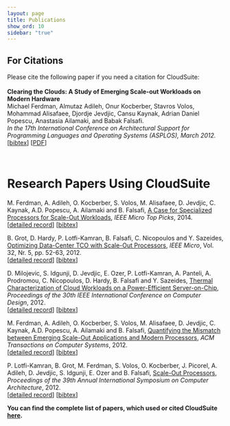 ```yaml
---
layout: page
title: Publications
show_ord: 10
sidebar: "true"
---
```



<div id="content_outline">
<div id="content-projects"> 



<h2>For Citations</h2>


<p>Please cite the following paper if you need a citation for CloudSuite: <br><br>
<b>Clearing the Clouds: A Study of Emerging Scale-out Workloads on Modern Hardware</b><br/>
Michael Ferdman, Almutaz Adileh, Onur Kocberber, Stavros Volos, Mohammad Alisafaee, Djordje Jevdjic, Cansu Kaynak, Adrian Daniel Popescu, Anastasia Ailamaki, and Babak Falsafi.<br/>
<em>In the 17th International Conference on Architectural Support for Programming Languages and Operating Systems (ASPLOS), March 2012.</em> 
<br>
[<a href="../bib/Clearing_the_Clouds.bib">bibtex</a>]
[<a href ="./clearing-clouds.pdf">PDF</a>]</p>
<br>

<h1>Research Papers Using CloudSuite</h1>

<p>M. Ferdman, A. Adileh, O. Kocberber, S. Volos, M. Alisafaee, D. Jevdjic, C. Kaynak, A.D. Popescu, A. Ailamaki and B. Falsafi, <a href="http://infoscience.epfl.ch/record/199758/files/clouds_toppicks14.pdf">A Case for Specialized Processors for Scale-Out Workloads</a>, <i>IEEE Micro Top Picks</i>, 2014.<br>[<a href="http://infoscience.epfl.ch/record/199758">detailed record</a>] [<a href="http://infoscience.epfl.ch/export.py?recid=199758&fm=bibtex">bibtex</a>]</p>
<p>B. Grot, D. Hardy, P. Lotfi-Kamran, B. Falsafi, C. Nicopoulos and Y. Sazeides, <a href="http://infoscience.epfl.ch/record/181904/files/tco_ieeemicro12.pdf">Optimizing Data-Center TCO with Scale-Out Processors</a>, <i>IEEE Micro</i>, Vol. 32, Nr. 5, pp. 52-63, 2012.<br/>[<a href="http://infoscience.epfl.ch/record/181904">detailed record</a>] [<a href="http://infoscience.epfl.ch/export.py?recid=181904&fm=bibtex">bibtex</a>]</p>
<p>D. Milojevic, S. Idgunji, D. Jevdjic, E. Ozer, P. Lotfi-Kamran, A. Panteli, A. Prodromou, C. Nicopoulos, D. Hardy, B. Falsafi and Y. Sazeides, <a href="http://infoscience.epfl.ch/record/183748/files/thermal_iccd12_1.pdf">Thermal Characterization of Cloud Workloads on a Power-Efficient Server-on-Chip</a>, <i>Proceedings of the 30th IEEE International Conference on Computer Design</i>, 2012.<br/>[<a href="http://infoscience.epfl.ch/record/183748">detailed record</a>] [<a href="http://infoscience.epfl.ch/export.py?recid=183748&fm=bibtex">bibtex</a>]</p>
<p>M. Ferdman, A. Adileh, O. Kocberber, S. Volos, M. Alisafaee, D. Jevdjic, C. Kaynak, A.D. Popescu, A. Ailamaki and B. Falsafi, <a href="http://dl.acm.org/citation.cfm?doid=2382553.2382557">Quantifying the Mismatch between Emerging Scale-Out Applications and Modern Processors</a>, <i> ACM Transactions on Computer Systems</i>, 2012.<br>[<a href="http://infoscience.epfl.ch/record/182529">detailed record</a>] [<a href="http://infoscience.epfl.ch/export.py?recid=182529&fm=bibtex">bibtex</a>]</p>
<p>P. Lotfi-Kamran, B. Grot, M. Ferdman, S. Volos, O. Kocberber, J. Picorel, A. Adileh, D. Jevdjic, S. Idgunji, E. Ozer and B. Falsafi, <a href="http://infoscience.epfl.ch/record/176330/files/sop_isca12.pdf">Scale-Out Processors</a>, <i>Proceedings of the 39th Annual International Symposium on Computer Architecture</i>, 2012.<br/>[<a href="http://infoscience.epfl.ch/record/176330">detailed record</a>] [<a href="http://infoscience.epfl.ch/export.py?recid=176330&fm=bibtex">bibtex</a>]</p>

<p><strong> You can   find the complete list of papers, which used or cited CloudSuite <a href="http://scholar.google.ch/scholar?oi=bibs&amp;hl=en&amp;cites=668093864912588690">here</a>.</strong></p>
